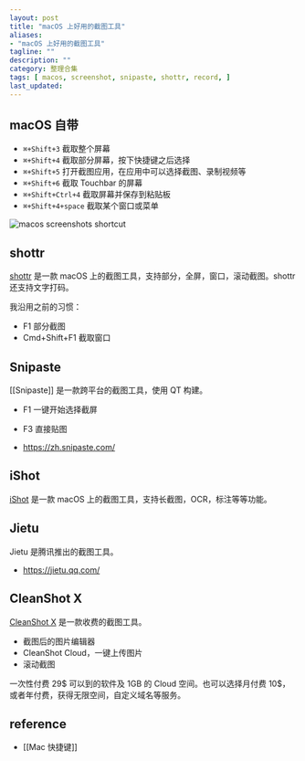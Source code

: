 ```yaml
---
layout: post
title: "macOS 上好用的截图工具"
aliases: 
- "macOS 上好用的截图工具"
tagline: ""
description: ""
category: 整理合集
tags: [ macos, screenshot, snipaste, shottr, record, ]
last_updated:
---
```


## macOS 自带

- `⌘+Shift+3` 截取整个屏幕
- `⌘+Shift+4` 截取部分屏幕，按下快捷键之后选择
- `⌘+Shift+5` 打开截图应用，在应用中可以选择截图、录制视频等
- `⌘+Shift+6` 截取 Touchbar 的屏幕
- `⌘+Shift+Ctrl+4` 截取屏幕并保存到粘贴板
- `⌘+Shift+4+space` 截取某个窗口或菜单

![macos screenshots shortcut](https://photo.einverne.info/images/2023/01/09/gZOc.png)

## shottr

[shottr](https://shottr.cc/) 是一款 macOS 上的截图工具，支持部分，全屏，窗口，滚动截图。shottr 还支持文字打码。

我沿用之前的习惯：

- F1 部分截图
- Cmd+Shift+F1 截取窗口

## Snipaste

[[Snipaste]] 是一款跨平台的截图工具，使用 QT 构建。

- F1 一键开始选择截屏
- F3 直接贴图

- <https://zh.snipaste.com/>

## iShot
[iShot](https://www.better365.cn/ishot.html) 是一款 macOS 上的截图工具，支持长截图，OCR，标注等等功能。

## Jietu

Jietu 是腾讯推出的截图工具。

- <https://jietu.qq.com/>

## CleanShot X
[CleanShot X](https://cleanshot.com/) 是一款收费的截图工具。

- 截图后的图片编辑器
- CleanShot Cloud，一键上传图片
- 滚动截图

一次性付费 29$ 可以到的软件及 1GB 的 Cloud 空间。也可以选择月付费 10$，或者年付费，获得无限空间，自定义域名等服务。

## reference

- [[Mac 快捷键]]
